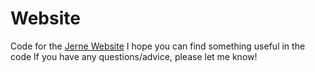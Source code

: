 # Website
Code for the [Jerne Website](http://users.telenet.be/JerneV/)
I hope you can find something useful in the code
If you have any questions/advice, please let me know!

